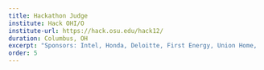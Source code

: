 ```yaml
---
title: Hackathon Judge
institute: Hack OHI/O
institute-url: https://hack.osu.edu/hack12/
duration: Columbus, OH
excerpt: "Sponsors: Intel, Honda, Deloitte, First Energy, Union Home, ..."
order: 5
---
```

